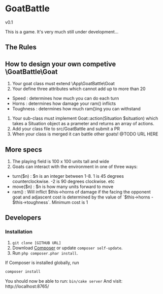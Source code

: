 # GoatBattle

v0.1

This is a game. It's very much still under development...

## The Rules

## How to design your own competive \GoatBattle\Goat
1. Your goat class must extend \App\GoatBattle\Goat
1. Your define three attributes which cannot add up to more than 20
  - Speed : determines how much you can do each turn
  - Horns : determines how damage your ram() inflicts
  - Toughness : determines how much ram()ing you can withstand
1. Your sub-class must implement Goat::action(Situation $situation) which takes a Situation object as a prameter and returns an array of actions.
1. Add your class file to src/GoatBattle and submit a PR
1. When your class is merged it can battle other goats! @TODO URL HERE

## More specs
1. The playing field is 100 x 100 units tall and wide
1. Goats can interact with the environment in one of three ways:
  - turn($n) : $n is an integer between 1-8. 1 is 45 degrees counterclockwise. -2 is 90 degrees clockwise. etc
  - move($n) : $n is how many units forward to move
  - ram() : Will inflict $this->horns of damage if the facing the opponent goat and adjascent cost is determined by the value of `$this->horns - $this->toughness`. Minimum cost is 1

## Developers

### Installation
1. `git clone [GITHUB URL]`
1. Download [Composer](http://getcomposer.org/doc/00-intro.md) or update `composer self-update`.
2. Run `php composer.phar install`.

If Composer is installed globally, run
```bash
composer install
```

You should now be able to run: `bin/cake server`
And visit: http://localhost:8765/